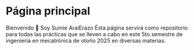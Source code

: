 # Página principal

Bienvenido 👋 
Soy Sumie AraiErazo
Ésta página servirá como repositorio para todas las prácticas que se lleven a cabo en este 5to semestre de ingeniería en mecatrónica de otoño 2025 en diversas materias.